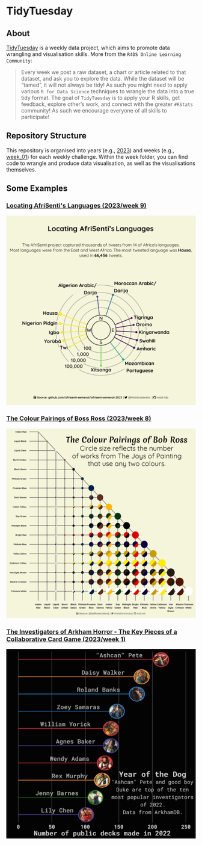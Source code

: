 # TidyTuesday

## About

[TidyTuesday](https://github.com/rfordatascience/tidytuesday) is a weekly data project, which aims to promote data wrangling and visualisation skills. More from the `R4DS Online Learning Community`:

> Every week we post a raw dataset, a chart or article related to that dataset, and ask you to explore the data. While the dataset will be “tamed”, it will not always be tidy! As such you might need to apply various `R for Data Science` techniques to wrangle the data into a true tidy format. The goal of `TidyTuesday` is to apply your R skills, get feedback, explore other’s work, and connect with the greater `#RStats` community! As such we encourage everyone of all skills to participate! 

## Repository Structure

This repository is organised into years (e.g., [2023](2023)) and weeks (e.g., [week_01](2023/week_01/)) for each weekly challenge. Within the week folder, you can find code to wrangle and produce data visualisation, as well as the visualisations themselves.

## Some Examples

### [Locating AfriSenti's Languages (2023/week 9)](2023/week_09/)

![image](2023/week_09/plot.png)

### [The Colour Pairings of Boss Ross (2023/week 8)](2023/week_08/)

![image](2023/week_08/plot.png)

### [The Investigators of Arkham Horror - The Key Pieces of a Collaborative Card Game (2023/week 1)](2023/week_01)

![image](2023/week_01/top_investigators.png)
